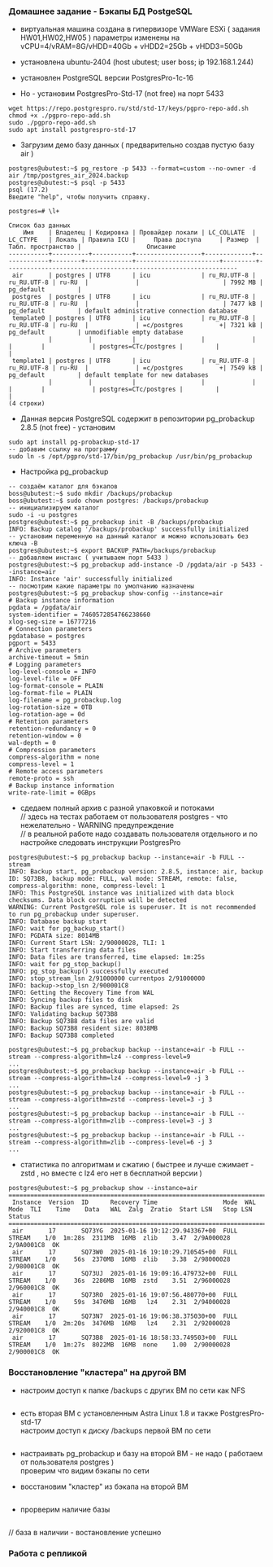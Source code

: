 ### Домашнее задание - Бэкапы БД PostgeSQL

- виртуальная машина создана  в гипервизоре VMWare ESXi ( задания HW01,HW02,HW05 )
  параметры изменены на vCPU=4/vRAM=8G/vHDD=40Gb + vHDD2=25Gb + vHDD3=50Gb
- установлена  ubuntu-2404 (host ubutest; user boss; ip 192.168.1.244)
- установлен PostgreSQL версии PostgresPro-1c-16 

- Но - установим PostgresPro-Std-17 (not free) на порт 5433

```
wget https://repo.postgrespro.ru/std/std-17/keys/pgpro-repo-add.sh 
chmod +x ./pgpro-repo-add.sh
sudo ./pgpro-repo-add.sh 
sudo apt install postgrespro-std-17
```

- Загрузим демо базу данных ( предварительно создав пустую базу air ) 

```
postgres@ubutest:~$ pg_restore -p 5433 --format=custom --no-owner -d air /tmp/postgres_air_2024.backup
postgres@ubutest:~$ psql -p 5433
psql (17.2)
Введите "help", чтобы получить справку.

postgres=# \l+
                                                                                             Список баз данных
    Имя    | Владелец | Кодировка | Провайдер локали | LC_COLLATE  |  LC_CTYPE   | Локаль | Правила ICU |     Права доступа     | Размер  | Табл. пространство |                  Описание
-----------+----------+-----------+------------------+-------------+-------------+--------+-------------+-----------------------+---------+----------------------------------------------------------------
 air       | postgres | UTF8      | icu              | ru_RU.UTF-8 | ru_RU.UTF-8 | ru-RU  |             |                       | 7992 MB | pg_default         |
 postgres  | postgres | UTF8      | icu              | ru_RU.UTF-8 | ru_RU.UTF-8 | ru-RU  |             |                       | 7477 kB | pg_default         | default administrative connection database
 template0 | postgres | UTF8      | icu              | ru_RU.UTF-8 | ru_RU.UTF-8 | ru-RU  |             | =c/postgres          +| 7321 kB | pg_default         | unmodifiable empty database
           |          |           |                  |             |             |        |             | postgres=CTc/postgres |         |                    |
 template1 | postgres | UTF8      | icu              | ru_RU.UTF-8 | ru_RU.UTF-8 | ru-RU  |             | =c/postgres          +| 7549 kB | pg_default         | default template for new databases
           |          |           |                  |             |             |        |             | postgres=CTc/postgres |         |                    |
(4 строки)

```

- Данная версия PostgreSQL содержит в репозитории pg_probackup 2.8.5 (not free) - установим

```
sudo apt install pg-probackup-std-17
-- добавим ссылку на программу
sudo ln -s /opt/pgpro/std-17/bin/pg_probackup /usr/bin/pg_probackup
```

- Настройка pg_probackup

```
-- создаём каталог для бэкапов
boss@ubutest:~$ sudo mkdir /backups/probackup
boss@ubutest:~$ sudo chown postgres: /backups/probackup
-- инициализируем каталог
sudo -i -u postgres
postgres@ubutest:~$ pg_probackup init -B /backups/probackup
INFO: Backup catalog '/backups/probackup' successfully initialized
-- установим переменную на данный каталог и можно использовать без ключа -B
postgres@ubutest:~$ export BACKUP_PATH=/backups/probackup
-- добавляем инстанс ( учитываем порт 5433 )
postgres@ubutest:~$ pg_probackup add-instance -D /pgdata/air -p 5433 --instance=air
INFO: Instance 'air' successfully initialized
-- посмотрим какие параметры по умолчанию назначены
postgres@ubutest:~$ pg_probackup show-config --instance=air
# Backup instance information
pgdata = /pgdata/air
system-identifier = 7460572854766238660
xlog-seg-size = 16777216
# Connection parameters
pgdatabase = postgres
pgport = 5433
# Archive parameters
archive-timeout = 5min
# Logging parameters
log-level-console = INFO
log-level-file = OFF
log-format-console = PLAIN
log-format-file = PLAIN
log-filename = pg_probackup.log
log-rotation-size = 0TB
log-rotation-age = 0d
# Retention parameters
retention-redundancy = 0
retention-window = 0
wal-depth = 0
# Compression parameters
compress-algorithm = none
compress-level = 1
# Remote access parameters
remote-proto = ssh
# Backup instance information
write-rate-limit = 0GBps
```

- сдедаем полный архив с разной упаковкой и потоками<br>
  // здесь на тестах работаем от пользователя postgres - что нежелательно - WARNING предупреждение<br>
  // в реальной работе надо создавать пользователя отдельного и по настройке следовать инструкции PostgresPro 

```
postgres@ubutest:~$ pg_probackup backup --instance=air -b FULL --stream
INFO: Backup start, pg_probackup version: 2.8.5, instance: air, backup ID: SQ73B8, backup mode: FULL, wal mode: STREAM, remote: false, compress-algorithm: none, compress-level: 1
INFO: This PostgreSQL instance was initialized with data block checksums. Data block corruption will be detected
WARNING: Current PostgreSQL role is superuser. It is not recommended to run pg_probackup under superuser.
INFO: Database backup start
INFO: wait for pg_backup_start()
INFO: PGDATA size: 8014MB
INFO: Current Start LSN: 2/90000028, TLI: 1
INFO: Start transferring data files
INFO: Data files are transferred, time elapsed: 1m:25s
INFO: wait for pg_stop_backup()
INFO: pg_stop_backup() successfully executed
INFO: stop_stream_lsn 2/91000000 currentpos 2/91000000
INFO: backup->stop_lsn 2/900001C8
INFO: Getting the Recovery Time from WAL
INFO: Syncing backup files to disk
INFO: Backup files are synced, time elapsed: 2s
INFO: Validating backup SQ73B8
INFO: Backup SQ73B8 data files are valid
INFO: Backup SQ73B8 resident size: 8038MB
INFO: Backup SQ73B8 completed

postgres@ubutest:~$ pg_probackup backup --instance=air -b FULL --stream --compress-algorithm=lz4 --compress-level=9
...
postgres@ubutest:~$ pg_probackup backup --instance=air -b FULL --stream --compress-algorithm=lz4 --compress-level=9 -j 3
...
postgres@ubutest:~$ pg_probackup backup --instance=air -b FULL --stream --compress-algorithm=zstd --compress-level=3 -j 3
...
postgres@ubutest:~$ pg_probackup backup --instance=air -b FULL --stream --compress-algorithm=zlib --compress-level=3 -j 3
...
postgres@ubutest:~$ pg_probackup backup --instance=air -b FULL --stream --compress-algorithm=zlib --compress-level=6 -j 3
...
```

- статистика по алгоритмам и сжатию ( быстрее и лучше сжимает - zstd , но вместе с lz4 его нет в бесплатной версии )

```
postgres@ubutest:~$ pg_probackup show --instance=air
===================================================================================================================================================
 Instance  Version  ID      Recovery Time                  Mode  WAL Mode  TLI    Time    Data   WAL  Zalg  Zratio  Start LSN   Stop LSN    Status
===================================================================================================================================================
 air       17       SQ73YG  2025-01-16 19:12:29.943367+00  FULL  STREAM    1/0  1m:28s  2311MB  16MB  zlib    3.47  2/9A000028  2/9A0001C8  OK      
 air       17       SQ73W0  2025-01-16 19:10:29.710545+00  FULL  STREAM    1/0     56s  2370MB  16MB  zlib    3.38  2/98000028  2/980001C8  OK
 air       17       SQ73UJ  2025-01-16 19:09:16.479732+00  FULL  STREAM    1/0     36s  2286MB  16MB  zstd    3.51  2/96000028  2/960001C8  OK
 air       17       SQ73RO  2025-01-16 19:07:56.480770+00  FULL  STREAM    1/0     59s  3476MB  16MB   lz4    2.31  2/94000028  2/940001C8  OK
 air       17       SQ73N7  2025-01-16 19:06:38.375030+00  FULL  STREAM    1/0  2m:20s  3476MB  16MB   lz4    2.31  2/92000028  2/920001C8  OK
 air       17       SQ73B8  2025-01-16 18:58:33.749503+00  FULL  STREAM    1/0  1m:27s  8022MB  16MB  none    1.00  2/90000028  2/900001C8  OK
```

### Восстановление "кластера" на другой ВМ

- настроим доступ к папке /backups с других ВМ по сети как NFS

```
```

- есть вторая ВМ с установленным Astra Linux 1.8  и также PostgresPro-std-17<br>
  настроим доступ к диску /backups первой ВМ по сети

```
```

- настраивать pg_probackup и базу на второй ВМ - не надо ( работаем от пользователя postgres )<br>
  проверим что видим бэкапы по сети
  
- восстановим "кластер" из бэкапа на второй ВМ 

```
```

- прорверим наличие базы

```
```

// база в наличии - востановление успешно


### Работа с репликой




